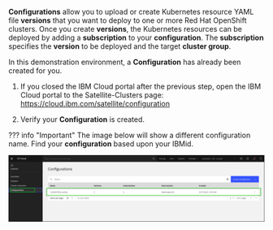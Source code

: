 **Configurations** allow you to upload or create Kubernetes resource YAML file **versions** that you want to deploy to one or more Red Hat OpenShift clusters. Once you create **versions**, the Kubernetes resources can be deployed by adding a **subscription** to your **configuration**. The **subscription** specifies the **version** to be deployed and the target **cluster group**.

In this demonstration environment, a **Configuration** has already been created for you.

1. If you closed the IBM Cloud portal after the previous step, open the IBM Cloud portal to the Satellite-Clusters page: <a href="https://cloud.ibm.com/satellite/configuration" target="_blank">https://cloud.ibm.com/satellite/configuration</a>

2. Verify your **Configuration** is created.

??? info "Important"
    The image below will show a different configuration name.  Find your **configuration** based upon your IBMid.

![](_attachments/NewConfigurationCreated3.png)
